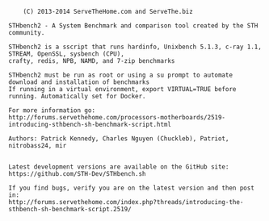 		(C) 2013-2014 ServeTheHome.com and ServeThe.biz
		
 	STHbench2 - A System Benchmark and comparison tool created by the STH community.

	STHbench2 is a sscript that runs hardinfo, Unixbench 5.1.3, c-ray 1.1, STREAM, OpenSSL, sysbench (CPU),
	crafty, redis, NPB, NAMD, and 7-zip benchmarks
	
	STHbench2 must be run as root or using a su prompt to automate download and installation of benchmarks
	If running in a virtual environment, export VIRTUAL=TRUE before running. Automatically set for Docker.

	For more information go:
	http://forums.servethehome.com/processors-motherboards/2519-introducing-sthbench-sh-benchmark-script.html

 	Authors: Patrick Kennedy, Charles Nguyen (Chuckleb), Patriot, nitrobass24, mir  


	Latest development versions are available on the GitHub site:  https://github.com/STH-Dev/STHbench.sh

   	If you find bugs, verify you are on the latest version and then post in:
	http://forums.servethehome.com/index.php?threads/introducing-the-sthbench-sh-benchmark-script.2519/
